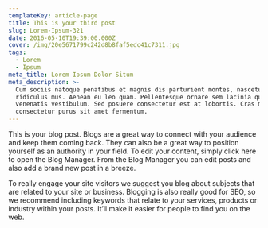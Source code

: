 ```yaml
---
templateKey: article-page
title: This is your third post
slug: Lorem-Ipsum-321
date: 2016-05-10T19:39:00.000Z
cover: /img/20e5671799c242d8b8faf5edc41c7311.jpg
tags:
  - Lorem
  - Ipsum
meta_title: Lorem Ipsum Dolor Situm
meta_description: >-
  Cum sociis natoque penatibus et magnis dis parturient montes, nascetur
  ridiculus mus. Aenean eu leo quam. Pellentesque ornare sem lacinia quam
  venenatis vestibulum. Sed posuere consectetur est at lobortis. Cras mattis
  consectetur purus sit amet fermentum.
---
```

This is your blog post. Blogs are a great way to connect with your audience and keep them coming back. They can also be a great way to position yourself as an authority in your field. To edit your content, simply click here to open the Blog Manager. From the Blog Manager you can edit posts and also add a brand new post in a breeze.

 

To really engage your site visitors we suggest you blog about subjects that are related to your site or business. Blogging is also really good for SEO, so we recommend including keywords that relate to your services, products or industry within your posts. It’ll make it easier for people to find you on the web.

